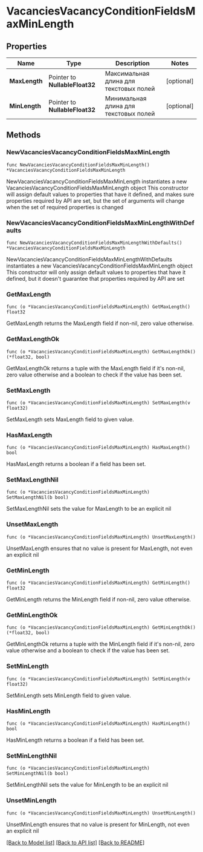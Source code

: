 # VacanciesVacancyConditionFieldsMaxMinLength

## Properties

Name | Type | Description | Notes
------------ | ------------- | ------------- | -------------
**MaxLength** | Pointer to **NullableFloat32** | Максимальная длина для текстовых полей | [optional] 
**MinLength** | Pointer to **NullableFloat32** | Минимальная длина для текстовых полей | [optional] 

## Methods

### NewVacanciesVacancyConditionFieldsMaxMinLength

`func NewVacanciesVacancyConditionFieldsMaxMinLength() *VacanciesVacancyConditionFieldsMaxMinLength`

NewVacanciesVacancyConditionFieldsMaxMinLength instantiates a new VacanciesVacancyConditionFieldsMaxMinLength object
This constructor will assign default values to properties that have it defined,
and makes sure properties required by API are set, but the set of arguments
will change when the set of required properties is changed

### NewVacanciesVacancyConditionFieldsMaxMinLengthWithDefaults

`func NewVacanciesVacancyConditionFieldsMaxMinLengthWithDefaults() *VacanciesVacancyConditionFieldsMaxMinLength`

NewVacanciesVacancyConditionFieldsMaxMinLengthWithDefaults instantiates a new VacanciesVacancyConditionFieldsMaxMinLength object
This constructor will only assign default values to properties that have it defined,
but it doesn't guarantee that properties required by API are set

### GetMaxLength

`func (o *VacanciesVacancyConditionFieldsMaxMinLength) GetMaxLength() float32`

GetMaxLength returns the MaxLength field if non-nil, zero value otherwise.

### GetMaxLengthOk

`func (o *VacanciesVacancyConditionFieldsMaxMinLength) GetMaxLengthOk() (*float32, bool)`

GetMaxLengthOk returns a tuple with the MaxLength field if it's non-nil, zero value otherwise
and a boolean to check if the value has been set.

### SetMaxLength

`func (o *VacanciesVacancyConditionFieldsMaxMinLength) SetMaxLength(v float32)`

SetMaxLength sets MaxLength field to given value.

### HasMaxLength

`func (o *VacanciesVacancyConditionFieldsMaxMinLength) HasMaxLength() bool`

HasMaxLength returns a boolean if a field has been set.

### SetMaxLengthNil

`func (o *VacanciesVacancyConditionFieldsMaxMinLength) SetMaxLengthNil(b bool)`

 SetMaxLengthNil sets the value for MaxLength to be an explicit nil

### UnsetMaxLength
`func (o *VacanciesVacancyConditionFieldsMaxMinLength) UnsetMaxLength()`

UnsetMaxLength ensures that no value is present for MaxLength, not even an explicit nil
### GetMinLength

`func (o *VacanciesVacancyConditionFieldsMaxMinLength) GetMinLength() float32`

GetMinLength returns the MinLength field if non-nil, zero value otherwise.

### GetMinLengthOk

`func (o *VacanciesVacancyConditionFieldsMaxMinLength) GetMinLengthOk() (*float32, bool)`

GetMinLengthOk returns a tuple with the MinLength field if it's non-nil, zero value otherwise
and a boolean to check if the value has been set.

### SetMinLength

`func (o *VacanciesVacancyConditionFieldsMaxMinLength) SetMinLength(v float32)`

SetMinLength sets MinLength field to given value.

### HasMinLength

`func (o *VacanciesVacancyConditionFieldsMaxMinLength) HasMinLength() bool`

HasMinLength returns a boolean if a field has been set.

### SetMinLengthNil

`func (o *VacanciesVacancyConditionFieldsMaxMinLength) SetMinLengthNil(b bool)`

 SetMinLengthNil sets the value for MinLength to be an explicit nil

### UnsetMinLength
`func (o *VacanciesVacancyConditionFieldsMaxMinLength) UnsetMinLength()`

UnsetMinLength ensures that no value is present for MinLength, not even an explicit nil

[[Back to Model list]](../README.md#documentation-for-models) [[Back to API list]](../README.md#documentation-for-api-endpoints) [[Back to README]](../README.md)


